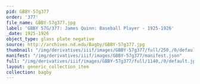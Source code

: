 ```yaml
---
pid: GBBY-57g377
order: '377'
file_name: GBBY-57g377.jpg
label: 'GBBY 57G/377: James Quinn: Baseball Player - 1925-1926'
_date: 1925-1926
object_type: glass plate negative
source: http://archives.nd.edu/Bagby/GBBY-57g377.jpg
thumbnail: "/img/derivatives/iiif/images/GBBY-57g377/full/250,/0/default.jpg"
manifest: "/img/derivatives/iiif/images/GBBY-57g377/manifest.json"
full: "/img/derivatives/iiif/images/GBBY-57g377/full/1140,/0/default.jpg"
layout: generic_collection_item
collection: bagby
---
```

